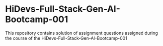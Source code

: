# HiDevs-Full-Stack-Gen-AI-Bootcamp-001
This repository contains solution of assignment questions assigned during the course of the HiDevs-Full-Stack-Gen-AI-Bootcamp-001
